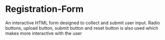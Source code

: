 # Registration-Form
An interactive HTML form designed to collect and submit user input. 
Radio buttons, upload button, submit button and reset button is also used which makes more interactive with the user
